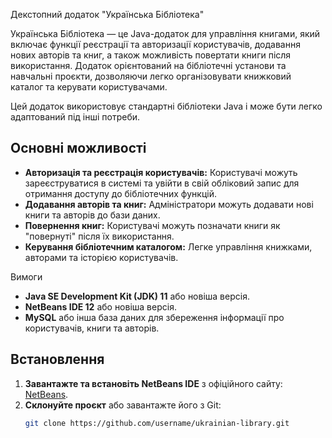 Декстопний додаток "Українська Бібліотека" 

Українська Бібліотека — це Java-додаток для управління книгами, який включає функції реєстрації та авторизації користувачів, додавання нових авторів та книг, а також можливість повертати книги після використання. Додаток орієнтований на бібліотечні установи та навчальні проєкти, дозволяючи легко організовувати книжковий каталог та керувати користувачами.

Цей додаток використовує стандартні бібліотеки Java і може бути легко адаптований під інші потреби.

## Основні можливості

- **Авторизація та реєстрація користувачів:** Користувачі можуть зареєструватися в системі та увійти в свій обліковий запис для отримання доступу до бібліотечних функцій.
- **Додавання авторів та книг:** Адміністратори можуть додавати нові книги та авторів до бази даних.
- **Повернення книг:** Користувачі можуть позначати книги як "повернуті" після їх використання.
- **Керування бібліотечним каталогом:** Легке управління книжками, авторами та історією користувачів.

Вимоги

- **Java SE Development Kit (JDK) 11** або новіша версія.
- **NetBeans IDE 12** або новіша версія.
- **MySQL** або інша база даних для збереження інформації про користувачів, книги та авторів.

## Встановлення

1. **Завантажте та встановіть NetBeans IDE** з офіційного сайту: [NetBeans](https://netbeans.apache.org/download/index.html).
2. **Склонуйте проєкт** або завантажте його з Git:
   ```bash
   git clone https://github.com/username/ukrainian-library.git

